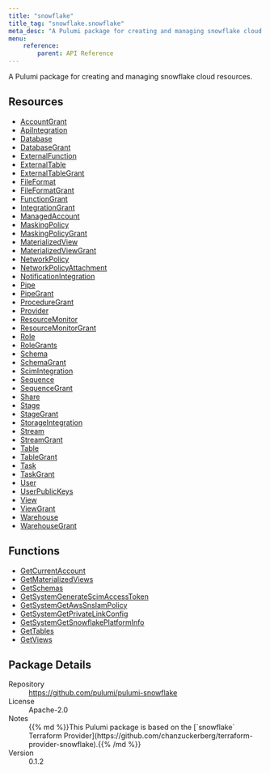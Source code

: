 ```yaml
---
title: "snowflake"
title_tag: "snowflake.snowflake"
meta_desc: "A Pulumi package for creating and managing snowflake cloud resources."
menu:
    reference:
        parent: API Reference
---
```


<!-- WARNING: this file was generated by Pulumi Docs Generator. -->
<!-- Do not edit by hand unless you're certain you know what you are doing! -->

A Pulumi package for creating and managing snowflake cloud resources.

<h2 id="resources">Resources</h2>
<ul class="api">
    <li><a href="accountgrant" title="AccountGrant"><span class="symbol resource"></span>AccountGrant</a></li>
    <li><a href="apiintegration" title="ApiIntegration"><span class="symbol resource"></span>ApiIntegration</a></li>
    <li><a href="database" title="Database"><span class="symbol resource"></span>Database</a></li>
    <li><a href="databasegrant" title="DatabaseGrant"><span class="symbol resource"></span>DatabaseGrant</a></li>
    <li><a href="externalfunction" title="ExternalFunction"><span class="symbol resource"></span>ExternalFunction</a></li>
    <li><a href="externaltable" title="ExternalTable"><span class="symbol resource"></span>ExternalTable</a></li>
    <li><a href="externaltablegrant" title="ExternalTableGrant"><span class="symbol resource"></span>ExternalTableGrant</a></li>
    <li><a href="fileformat" title="FileFormat"><span class="symbol resource"></span>FileFormat</a></li>
    <li><a href="fileformatgrant" title="FileFormatGrant"><span class="symbol resource"></span>FileFormatGrant</a></li>
    <li><a href="functiongrant" title="FunctionGrant"><span class="symbol resource"></span>FunctionGrant</a></li>
    <li><a href="integrationgrant" title="IntegrationGrant"><span class="symbol resource"></span>IntegrationGrant</a></li>
    <li><a href="managedaccount" title="ManagedAccount"><span class="symbol resource"></span>ManagedAccount</a></li>
    <li><a href="maskingpolicy" title="MaskingPolicy"><span class="symbol resource"></span>MaskingPolicy</a></li>
    <li><a href="maskingpolicygrant" title="MaskingPolicyGrant"><span class="symbol resource"></span>MaskingPolicyGrant</a></li>
    <li><a href="materializedview" title="MaterializedView"><span class="symbol resource"></span>MaterializedView</a></li>
    <li><a href="materializedviewgrant" title="MaterializedViewGrant"><span class="symbol resource"></span>MaterializedViewGrant</a></li>
    <li><a href="networkpolicy" title="NetworkPolicy"><span class="symbol resource"></span>NetworkPolicy</a></li>
    <li><a href="networkpolicyattachment" title="NetworkPolicyAttachment"><span class="symbol resource"></span>NetworkPolicyAttachment</a></li>
    <li><a href="notificationintegration" title="NotificationIntegration"><span class="symbol resource"></span>NotificationIntegration</a></li>
    <li><a href="pipe" title="Pipe"><span class="symbol resource"></span>Pipe</a></li>
    <li><a href="pipegrant" title="PipeGrant"><span class="symbol resource"></span>PipeGrant</a></li>
    <li><a href="proceduregrant" title="ProcedureGrant"><span class="symbol resource"></span>ProcedureGrant</a></li>
    <li><a href="provider" title="Provider"><span class="symbol resource"></span>Provider</a></li>
    <li><a href="resourcemonitor" title="ResourceMonitor"><span class="symbol resource"></span>ResourceMonitor</a></li>
    <li><a href="resourcemonitorgrant" title="ResourceMonitorGrant"><span class="symbol resource"></span>ResourceMonitorGrant</a></li>
    <li><a href="role" title="Role"><span class="symbol resource"></span>Role</a></li>
    <li><a href="rolegrants" title="RoleGrants"><span class="symbol resource"></span>RoleGrants</a></li>
    <li><a href="schema" title="Schema"><span class="symbol resource"></span>Schema</a></li>
    <li><a href="schemagrant" title="SchemaGrant"><span class="symbol resource"></span>SchemaGrant</a></li>
    <li><a href="scimintegration" title="ScimIntegration"><span class="symbol resource"></span>ScimIntegration</a></li>
    <li><a href="sequence" title="Sequence"><span class="symbol resource"></span>Sequence</a></li>
    <li><a href="sequencegrant" title="SequenceGrant"><span class="symbol resource"></span>SequenceGrant</a></li>
    <li><a href="share" title="Share"><span class="symbol resource"></span>Share</a></li>
    <li><a href="stage" title="Stage"><span class="symbol resource"></span>Stage</a></li>
    <li><a href="stagegrant" title="StageGrant"><span class="symbol resource"></span>StageGrant</a></li>
    <li><a href="storageintegration" title="StorageIntegration"><span class="symbol resource"></span>StorageIntegration</a></li>
    <li><a href="stream" title="Stream"><span class="symbol resource"></span>Stream</a></li>
    <li><a href="streamgrant" title="StreamGrant"><span class="symbol resource"></span>StreamGrant</a></li>
    <li><a href="table" title="Table"><span class="symbol resource"></span>Table</a></li>
    <li><a href="tablegrant" title="TableGrant"><span class="symbol resource"></span>TableGrant</a></li>
    <li><a href="task" title="Task"><span class="symbol resource"></span>Task</a></li>
    <li><a href="taskgrant" title="TaskGrant"><span class="symbol resource"></span>TaskGrant</a></li>
    <li><a href="user" title="User"><span class="symbol resource"></span>User</a></li>
    <li><a href="userpublickeys" title="UserPublicKeys"><span class="symbol resource"></span>UserPublicKeys</a></li>
    <li><a href="view" title="View"><span class="symbol resource"></span>View</a></li>
    <li><a href="viewgrant" title="ViewGrant"><span class="symbol resource"></span>ViewGrant</a></li>
    <li><a href="warehouse" title="Warehouse"><span class="symbol resource"></span>Warehouse</a></li>
    <li><a href="warehousegrant" title="WarehouseGrant"><span class="symbol resource"></span>WarehouseGrant</a></li>
</ul>

<h2 id="functions">Functions</h2>
<ul class="api">
    <li><a href="getcurrentaccount" title="GetCurrentAccount"><span class="symbol function"></span>GetCurrentAccount</a></li>
    <li><a href="getmaterializedviews" title="GetMaterializedViews"><span class="symbol function"></span>GetMaterializedViews</a></li>
    <li><a href="getschemas" title="GetSchemas"><span class="symbol function"></span>GetSchemas</a></li>
    <li><a href="getsystemgeneratescimaccesstoken" title="GetSystemGenerateScimAccessToken"><span class="symbol function"></span>GetSystemGenerateScimAccessToken</a></li>
    <li><a href="getsystemgetawssnsiampolicy" title="GetSystemGetAwsSnsIamPolicy"><span class="symbol function"></span>GetSystemGetAwsSnsIamPolicy</a></li>
    <li><a href="getsystemgetprivatelinkconfig" title="GetSystemGetPrivateLinkConfig"><span class="symbol function"></span>GetSystemGetPrivateLinkConfig</a></li>
    <li><a href="getsystemgetsnowflakeplatforminfo" title="GetSystemGetSnowflakePlatformInfo"><span class="symbol function"></span>GetSystemGetSnowflakePlatformInfo</a></li>
    <li><a href="gettables" title="GetTables"><span class="symbol function"></span>GetTables</a></li>
    <li><a href="getviews" title="GetViews"><span class="symbol function"></span>GetViews</a></li>
</ul>

<h2 id="package-details">Package Details</h2>
<dl class="package-details">
	<dt>Repository</dt>
	<dd><a href="https://github.com/pulumi/pulumi-snowflake">https://github.com/pulumi/pulumi-snowflake</a></dd>
	<dt>License</dt>
	<dd>Apache-2.0</dd>
	<dt>Notes</dt>
	<dd>{{% md %}}This Pulumi package is based on the [`snowflake` Terraform Provider](https://github.com/chanzuckerberg/terraform-provider-snowflake).{{% /md %}}</dd>
	<dt>Version</dt>
	<dd>0.1.2</dd>
</dl>

